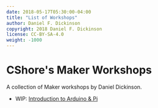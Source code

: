 ```yaml
---
date: 2018-05-17T05:30:00-04:00
title: "List of Workshops"
author: Daniel F. Dickinson
copyright: 2018 Daniel F. Dickinson
license: CC-BY-SA-4.0
weight: -1000
---
```

# CShore's Maker Workshops

A collection of Maker workshops by Daniel Dickinson.

  * WIP: [Introduction to Arduino & Pi](/arduinopi-6week)
